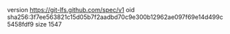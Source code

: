 version https://git-lfs.github.com/spec/v1
oid sha256:3f7ee563821c15d05b7f2aadbd70c9e300b12962ae097f69e14d499c5458fdf9
size 1547
